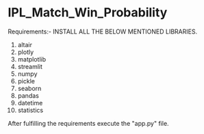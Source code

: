 # IPL_Match_Win_Probability
Requirements:-
INSTALL ALL THE BELOW MENTIONED LIBRARIES.
1. altair
2. plotly
3. matplotlib
4. streamlit
5. numpy
6. pickle
7. seaborn
8. pandas
9. datetime
10. statistics

After fulfilling the requirements execute the "app.py" file.
